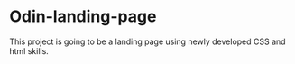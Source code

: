 # Odin-landing-page

This project is going to be a landing page using newly developed CSS and html skills.
